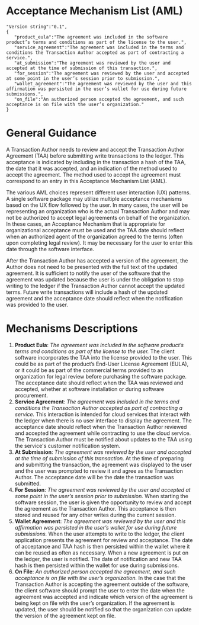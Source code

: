 # Acceptance Mechanism List (AML)
```
"Version string":"0.1",
{  
   "product_eula":"The agreement was included in the software product’s terms and conditions as part of the license to the user.",
   "service_agreement":"The agreement was included in the terms and conditions the Transaction Author accepted as part of contracting a service.",
   "at_submission":"The agreement was reviewed by the user and accepted at the time of submission of this transaction.",
   "for_session":"The agreement was reviewed by the user and accepted at some point in the user’s session prior to submission.",
   "wallet_agreement":"The agreement was reviewed by the user and this affirmation was persisted in the user’s wallet for use during future submissions.",
   "on_file":"An authorized person accepted the agreement, and such acceptance is on file with the user’s organization."
}
```
# General Guidance
A Transaction Author needs to review and accept the Transaction Author Agreement (TAA) before submitting write transactions to the ledger. This acceptance is indicated by including in the transaction a hash of the TAA, the date that it was accepted, and an indication of the method used to accept the agreement. The method used to accept the agreement must correspond to an entry in this Acceptance Mechanism List (AML).

The various AML choices represent different user interaction (UX) patterns. A single software package may utilize multiple acceptance mechanisms based on the UX flow followed by the user. In many cases, the user will be representing an organization who is the actual Transaction Author and may not be authorized to accept legal agreements on behalf of the organization. In these cases, an Acceptance Mechanism that is appropriate for organizational acceptance must be used and the TAA date should reflect when an authorized agent of the organization agreed to the terms (often upon completing legal review). It may be necessary for the user to enter this date through the software interface.

After the Transaction Author has accepted a version of the agreement, the Author does not need to be presented with the full text of the updated agreement. It is sufficient to notify the user of the software that the agreement was updated because the user is under the obligation to stop writing to the ledger if the Transaction Author cannot accept the updated terms. Future write transactions will include a hash of the updated agreement and the acceptance date should reflect when the notification was provided to the user.

# Mechanisms Descriptions
1. **Product Eula**: *The agreement was included in the software product’s terms and conditions as part of the license to the user.* The client software incorporates the TAA into the license provided to the user. This could be as part of the product’s End-User License Agreement (EULA), or it could be as part of the commercial terms provided to an organization for legal review before purchasing the software package. The acceptance date should reflect when the TAA was reviewed and accepted, whether at software installation or during software procurement.
2. **Service Agreement**: *The agreement was included in the terms and conditions the Transaction Author accepted as part of contracting a service.* This interaction is intended for cloud services that interact with the ledger when there is no user interface to display the agreement. The acceptance date should reflect when the Transaction Author reviewed and accepted the agreement while contracting to use the cloud service. The Transaction Author must be notified about updates to the TAA using the service's customer notification system.
3. **At Submission**: *The agreement was reviewed by the user and accepted at the time of submission of this transaction.* At the time of preparing and submitting the transaction, the agreement was displayed to the user and the user was prompted to review it and agree as the Transaction Author. The acceptance date will be the date the transaction was submitted.
4. **For Session**: *The agreement was reviewed by the user and accepted at some point in the user’s session prior to submission.* When starting the software session, the user is given the opportunity to review and accept the agreement as the Transaction Author. This acceptance is then stored and reused for any other writes during the current session.
5. **Wallet Agreement**: *The agreement was reviewed by the user and this affirmation was persisted in the user’s wallet for use during future submissions.* When the user attempts to write to the ledger, the client application presents the agreement for review and acceptance. The date of acceptance and TAA hash is then persisted within the wallet where it can be reused as often as necessary. When a new agreement is put on the ledger, the user is notified. The date of notification and new TAA hash is then persisted within the wallet for use during submissions.
6. **On File**: *An authorized person accepted the agreement, and such acceptance is on file with the user’s organization.* In the case that the Transaction Author is accepting the agreement outside of the software, the client software should prompt the user to enter the date when the agreement was accepted and indicate which version of the agreement is being kept on file with the user’s organization. If the agreement is updated, the user should be notified so that the organization can update the version of the agreement kept on file.
